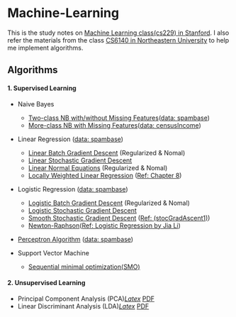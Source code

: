 # Machine-Learning

This is the study notes on [Machine Learning class(cs229) in Stanford](http://cs229.stanford.edu/). I also refer the materials from the class [CS6140 in Northeastern University](http://www.ccs.neu.edu/home/vip/teach/MLcourse/) to help me implement algorithms.

## Algorithms

#### 1. Supervised Learning
* Naive Bayes
	- [Two-class NB with/without Missing Features](./code/naiveBayes/NaiveBayes.py)([data: spambase](http://archive.ics.uci.edu/ml/datasets/Spambase))
	- [More-class NB with Missing Features](./code/naiveBayes/censusNaiveBayes.py)([data: censusIncome](https://archive.ics.uci.edu/ml/datasets/Census-Income+%28KDD%29))

* Linear Regression ([data: spambase](http://archive.ics.uci.edu/ml/datasets/Spambase))
	- [Linear Batch Gradient Descent](./code/gradDescent/LinearBatchGD.py) (Regularized & Nomal)
	- [Linear Stochastic Gradient Descent](./code/gradDescent/LinearStochasticGD.py)
	- [Linear Normal Equations](./code/normalEquations/normEquations.py) (Regularized & Nomal)
	- [Locally Weighted Linear Regression](./code/locallyWeighted/lwr.py) ([Ref: <Machine Learning in Action> Chapter 8](http://www.manning.com/pharrington/))

* Logistic Regression ([data: spambase](http://archive.ics.uci.edu/ml/datasets/Spambase))
	- [Logistic Batch Gradient Descent](./code/gradDescent/LogisticBatchGD.py) (Regularized & Nomal)
	- [Logistic Stochastic Gradient Descent](./code/gradDescent/LogisticStochasticGD.py)
    - [Smooth Stochastic Gradient Descent](./code/gradDescent/SmoothLogisticStochasticGD.py) ([Ref: <Machine Learning in Action>(stocGradAscent1)](https://github.com/pbharrin/machinelearninginaction/blob/master/Ch05/logRegres.py))
    - [Newton-Raphson](./code/newtonRaphson/newton.py)([Ref: Logistic Regression by Jia Li](http://sites.stat.psu.edu/~jiali/course/stat597e/notes2/logit.pdf))

* [Perceptron Algorithm](./code/perceptron/perceptron.py) ([data: spambase](http://archive.ics.uci.edu/ml/datasets/Spambase))

* Support Vector Machine
	- [Sequential minimal optimization(SMO)](./code/SVM/SVM.py)


#### 2. Unsupervised Learning
* Principal Component Analysis (PCA)[*Latex*](./notes/PCA/) [PDF](http://rainicy.github.io/docs/PCA.pdf)
* Linear Discriminant Analysis (LDA)[*Latex*](./notes/LDA/) [PDF](http://rainicy.github.io/docs/LDA.pdf)